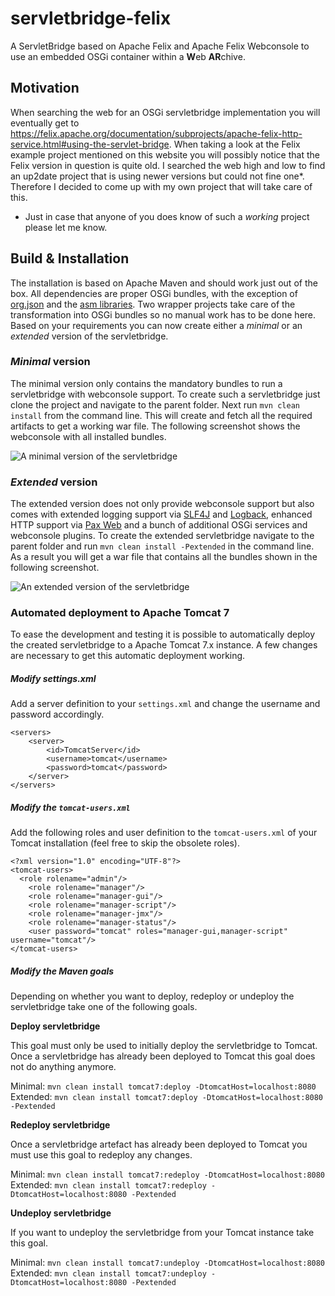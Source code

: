 # servletbridge-felix

A ServletBridge based on Apache Felix and Apache Felix Webconsole to use an embedded OSGi container 
within a **W**eb **AR**chive.


## Motivation

When searching the web for an OSGi servletbridge implementation you will eventually get to 
https://felix.apache.org/documentation/subprojects/apache-felix-http-service.html#using-the-servlet-bridge. 
When taking a look at the Felix example project mentioned on this website you will possibly notice that the Felix 
version in question is quite old. I searched the web high and low to find an up2date project that is using
newer versions but could not fine one*. Therefore I decided to come up with my own project that will take 
care of this.

* Just in case that anyone of you does know of such a *working* project please let me know.


## Build & Installation

The installation is based on Apache Maven and should work just out of the box.  All dependencies are proper OSGi
bundles, with the exception of [org.json](http://mvnrepository.com/artifact/org.json/json/20090211) and the
[asm libraries](http://mvnrepository.com/artifact/asm). Two wrapper projects take care of the transformation
into OSGi bundles so no manual work has to be done here. Based on your requirements you can now create either a
*minimal* or an *extended* version of the servletbridge.

### *Minimal* version

The minimal version only contains the mandatory bundles to run a servletbridge with webconsole support. To create
such a servletbridge just clone the project  and navigate to the parent folder. Next run `mvn clean install` from the 
command line. This will create and fetch all the required artifacts to get a working war file. The following
screenshot shows the webconsole with all installed bundles.

![A minimal version of the servletbridge](https://raw.github.com/frieder/servletbridge-felix/master/doc/webconsole_minimal.png "A minimal version of the servletbridge")

### *Extended* version

The extended version does not only provide webconsole support but also comes with extended logging support via
[SLF4J](http://www.slf4j.org/) and [Logback](http://logback.qos.ch/), enhanced HTTP support via 
[Pax Web](https://ops4j1.jira.com/wiki/display/paxweb/Pax+Web) and a bunch of additional OSGi services and 
webconsole plugins. To create the extended servletbridge navigate to the parent folder and run 
`mvn clean install -Pextended` in the command line. As a result you will get a war file that contains all the bundles
shown in the following screenshot.

![An extended version of the servletbridge](https://raw.github.com/frieder/servletbridge-felix/master/doc/webconsole_extended.png "An extended version of the servletbridge")

### Automated deployment to Apache Tomcat 7

To ease the development and testing it is possible to automatically deploy the created servletbridge to a Apache
Tomcat 7.x instance. A few changes are necessary to get this automatic deployment working.

##### Modify settings.xml

Add a server definition to your `settings.xml` and change the username and password accordingly.

````
<servers>
    <server>
        <id>TomcatServer</id>
        <username>tomcat</username>
        <password>tomcat</password>
    </server>
</servers>
````

##### Modify the `tomcat-users.xml`

Add the following roles and user definition to the `tomcat-users.xml` of your Tomcat installation (feel free to skip
the obsolete roles).

````
<?xml version="1.0" encoding="UTF-8"?>
<tomcat-users>
  <role rolename="admin"/>
	<role rolename="manager"/>
	<role rolename="manager-gui"/>
	<role rolename="manager-script"/>
	<role rolename="manager-jmx"/>
	<role rolename="manager-status"/>
	<user password="tomcat" roles="manager-gui,manager-script" username="tomcat"/>
</tomcat-users>
````

##### Modify the Maven goals

Depending on whether you want to deploy, redeploy or undeploy the servletbridge take one of the following goals.

**Deploy servletbridge**

This goal must only be used to initially deploy the servletbridge to Tomcat. Once a servletbridge has already
been deployed to Tomcat this goal does not do anything anymore.

Minimal: `mvn clean install tomcat7:deploy -DtomcatHost=localhost:8080`
Extended: `mvn clean install tomcat7:deploy -DtomcatHost=localhost:8080 -Pextended`

**Redeploy servletbridge**

Once a servletbridge artefact has already been deployed to Tomcat you must use this goal to redeploy any changes.

Minimal: `mvn clean install tomcat7:redeploy -DtomcatHost=localhost:8080`
Extended: `mvn clean install tomcat7:redeploy -DtomcatHost=localhost:8080 -Pextended`

**Undeploy servletbridge**

If you want to undeploy the servletbridge from your Tomcat instance take this goal.

Minimal: `mvn clean install tomcat7:undeploy -DtomcatHost=localhost:8080`
Extended: `mvn clean install tomcat7:undeploy -DtomcatHost=localhost:8080 -Pextended`
